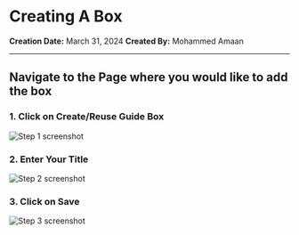 # Creating A Box

__Creation Date:__ March 31, 2024
__Created By:__ Mohammed Amaan



***




## Navigate to the Page where you would like to add the box


### 1. Click on Create/Reuse Guide Box
![Step 1 screenshot](https://images.tango.us/workflows/a7aa6b7d-ab80-4419-ad9f-6463322ad59f/steps/079255f6-0e9f-4e02-8bc2-8182bf4035c5/3932ac41-b021-4cff-bf65-79a90b26c61e.png?crop=focalpoint&fit=crop&fp-x=0.3799&fp-y=0.6919&fp-z=2.1464&w=1200&border=2%2CF4F2F7&border-radius=8%2C8%2C8%2C8&border-radius-inner=8%2C8%2C8%2C8&blend-align=bottom&blend-mode=normal&blend-x=0&blend-w=1200&blend64=aHR0cHM6Ly9pbWFnZXMudGFuZ28udXMvc3RhdGljL21hZGUtd2l0aC10YW5nby13YXRlcm1hcmstdjIucG5n&mark-x=386&mark-y=458&m64=aHR0cHM6Ly9pbWFnZXMudGFuZ28udXMvc3RhdGljL2JsYW5rLnBuZz9tYXNrPWNvcm5lcnMmYm9yZGVyPTYlMkNGRjc0NDImdz00MjcmaD02NCZmaXQ9Y3JvcCZjb3JuZXItcmFkaXVzPTEw)


### 2. Enter Your Title
![Step 2 screenshot](https://images.tango.us/workflows/a7aa6b7d-ab80-4419-ad9f-6463322ad59f/steps/a102b58f-4d40-47b1-9ad0-2c7c56cb0c29/9fb9745b-ec03-471c-97da-63e41182e860.png?crop=focalpoint&fit=crop&fp-x=0.5005&fp-y=0.4910&fp-z=1.1706&w=1200&border=2%2CF4F2F7&border-radius=8%2C8%2C8%2C8&border-radius-inner=8%2C8%2C8%2C8&blend-align=bottom&blend-mode=normal&blend-x=0&blend-w=1200&blend64=aHR0cHM6Ly9pbWFnZXMudGFuZ28udXMvc3RhdGljL21hZGUtd2l0aC10YW5nby13YXRlcm1hcmstdjIucG5n&mark-x=102&mark-y=460&m64=aHR0cHM6Ly9pbWFnZXMudGFuZ28udXMvc3RhdGljL2JsYW5rLnBuZz9tYXNrPWNvcm5lcnMmYm9yZGVyPTYlMkNGRjc0NDImdz05OTcmaD02MSZmaXQ9Y3JvcCZjb3JuZXItcmFkaXVzPTEw)


### 3. Click on Save
![Step 3 screenshot](https://images.tango.us/workflows/a7aa6b7d-ab80-4419-ad9f-6463322ad59f/steps/46454f15-21e6-4e36-ae18-b073fda169be/c3bc9739-3f8a-4113-a962-e35790afc6c4.png?crop=focalpoint&fit=crop&fp-x=0.1962&fp-y=0.6347&fp-z=2.6918&w=1200&border=2%2CF4F2F7&border-radius=8%2C8%2C8%2C8&border-radius-inner=8%2C8%2C8%2C8&blend-align=bottom&blend-mode=normal&blend-x=0&blend-w=1200&blend64=aHR0cHM6Ly9pbWFnZXMudGFuZ28udXMvc3RhdGljL21hZGUtd2l0aC10YW5nby13YXRlcm1hcmstdjIucG5n&mark-x=485&mark-y=412&m64=aHR0cHM6Ly9pbWFnZXMudGFuZ28udXMvc3RhdGljL2JsYW5rLnBuZz9tYXNrPWNvcm5lcnMmYm9yZGVyPTYlMkNGRjc0NDImdz0yMzEmaD0xNTcmZml0PWNyb3AmY29ybmVyLXJhZGl1cz0xMA%3D%3D)

